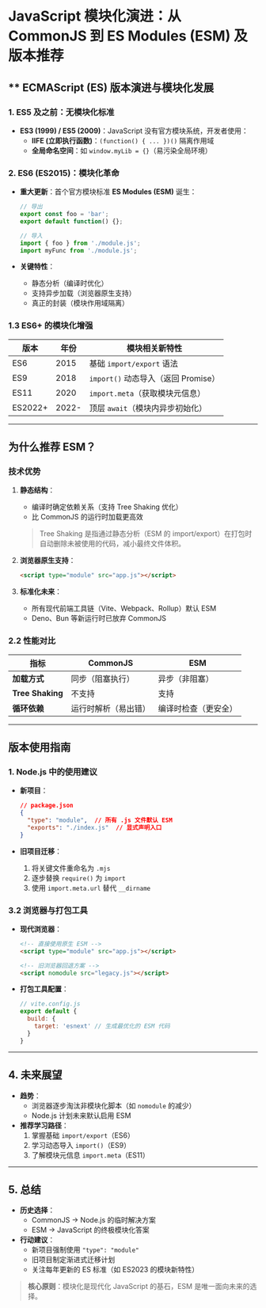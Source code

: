 # JavaScript 模块化演进：从 CommonJS 到 ES Modules (ESM) 及版本推荐

## ** ECMAScript (ES) 版本演进与模块化发展

### 1. ES5 及之前：无模块化标准

- **ES3 (1999) / ES5 (2009)**：JavaScript 没有官方模块系统，开发者使用：
  - **IIFE (立即执行函数)**：`(function() { ... })()` 隔离作用域
  - **全局命名空间**：如 `window.myLib = {}`（易污染全局环境）

### 2. ES6 (ES2015)：模块化革命

- **重大更新**：首个官方模块标准 **ES Modules (ESM)** 诞生：

  ```js
  // 导出
  export const foo = 'bar';
  export default function() {};
  
  // 导入
  import { foo } from './module.js';
  import myFunc from './module.js';
  ```

- **关键特性**：
  - 静态分析（编译时优化）
  - 支持异步加载（浏览器原生支持）
  - 真正的封装（模块作用域隔离）

### **1.3 ES6+ 的模块化增强**

| 版本    | 年份   | 模块相关新特性                  |
|---------|--------|-------------------------------|
| ES6     | 2015   | 基础 `import/export` 语法       |
| ES9     | 2018   | `import()` 动态导入（返回 Promise） |
| ES11    | 2020   | `import.meta`（获取模块元信息）    |
| ES2022+ | 2022-  | 顶层 `await`（模块内异步初始化）    |

---

## 为什么推荐 ESM？

### 技术优势

1. **静态结构**：
   - 编译时确定依赖关系（支持 Tree Shaking 优化）
   - 比 CommonJS 的运行时加载更高效

    > Tree Shaking​ 是指通过静态分析（ESM 的 import/export）在打包时自动删除未被使用的代码，减小最终文件体积。

2. **浏览器原生支持**：

   ```html
   <script type="module" src="app.js"></script>
   ```

3. **标准化未来**：
   - 所有现代前端工具链（Vite、Webpack、Rollup）默认 ESM
   - Deno、Bun 等新运行时已放弃 CommonJS

### **2.2 性能对比**

| 指标          | CommonJS               | ESM                  |
|---------------|------------------------|----------------------|
| **加载方式**   | 同步（阻塞执行）         | 异步（非阻塞）         |
| **Tree Shaking** | 不支持                 | 支持                 |
| **循环依赖**   | 运行时解析（易出错）     | 编译时检查（更安全）   |

---

## 版本使用指南

### 1. Node.js 中的使用建议

- **新项目**：

  ```json
  // package.json
  {
    "type": "module",  // 所有 .js 文件默认 ESM
    "exports": "./index.js"  // 显式声明入口
  }
  ```

- **旧项目迁移**：

  1. 将关键文件重命名为 `.mjs`
  2. 逐步替换 `require()` 为 `import`
  3. 使用 `import.meta.url` 替代 `__dirname`

### **3.2 浏览器与打包工具**

- **现代浏览器**：

  ```html
  <!-- 直接使用原生 ESM -->
  <script type="module" src="app.js"></script>
  
  <!-- 旧浏览器回退方案 -->
  <script nomodule src="legacy.js"></script>
  ```

- **打包工具配置**：

  ```js
  // vite.config.js
  export default {
    build: {
      target: 'esnext' // 生成最优化的 ESM 代码
    }
  }
  ```

---

## **4. 未来展望**

- **趋势**：
  - 浏览器逐步淘汰非模块化脚本（如 `nomodule` 的减少）
  - Node.js 计划未来默认启用 ESM
- **推荐学习路径**：
  1. 掌握基础 `import/export`（ES6）
  2. 学习动态导入 `import()`（ES9）
  3. 了解模块元信息 `import.meta`（ES11）

---

## **5. 总结**

- **历史选择**：
  - CommonJS → Node.js 的临时解决方案
  - ESM → JavaScript 的终极模块化答案
- **行动建议**：
  - 新项目强制使用 `"type": "module"`
  - 旧项目制定渐进式迁移计划
  - 关注每年更新的 ES 标准（如 ES2023 的模块新特性）

> **核心原则**：模块化是现代化 JavaScript 的基石，ESM 是唯一面向未来的选择。
